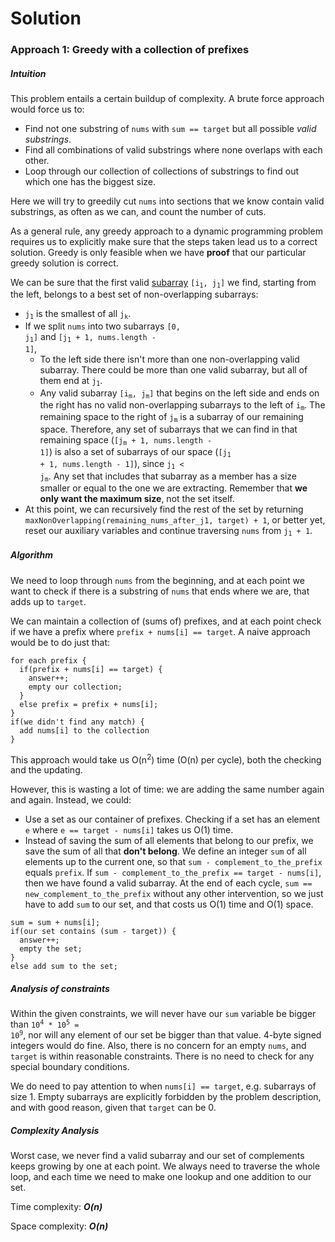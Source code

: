 # Solution
### Approach 1: Greedy with a collection of prefixes
##### Intuition

This problem entails a certain buildup of complexity. A brute force approach would force us to:
  - Find not one substring of `nums` with `sum == target` but all possible *valid substrings*.
  - Find all combinations of valid substrings where none overlaps with each other.
  - Loop through our collection of collections of substrings to find out which one has the biggest size.
  
Here we will try to greedily cut `nums` into sections that we know contain valid substrings, as often as we can, and count the number of cuts.

As a general rule, any greedy approach to a dynamic programming problem requires us to explicitly make sure that the steps taken lead us to a correct solution. Greedy is only feasible when we have **proof** that our particular greedy solution is correct.

We can be sure that the first valid [subarray](https://www.techiedelight.com/difference-between-subarray-subsequence-subset/) <code>[i<sub>1</sub>, j<sub>1</sub>]</code> we find, starting from the left, belongs to a best set of non-overlapping subarrays:
  - <code>j<sub>1</sub></code> is the smallest of all <code>j<sub>k</sub></code>.
  - If we split `nums` into two subarrays <code>[0, j<sub>1</sub>]</code> and <code>[j<sub>1</sub> + 1, nums.length - 1]</code>, 
    - To the left side there isn't more than one non-overlapping valid subarray. There could be more than one valid subarray, but all of them end at <code>j<sub>1</sub></code>.
    - Any valid subarray <code>[i<sub>m</sub>, j<sub>m</sub>]</code> that begins on the left side and ends on the right has no valid non-overlapping subarrays to the left of <code>i<sub>m</sub></code>. The remaining space to the right of <code>j<sub>m</sub></code> is a subarray of our remaining space. Therefore, any set of subarrays that we can find in that remaining space (<code>[j<sub>m</sub> + 1, nums.length - 1]</code>) is also a set of subarrays of our space (<code>[j<sub>1</sub> + 1, nums.length - 1]</code>), since <code>j<sub>1</sub> < j<sub>m</sub></code>. Any set that includes that subarray as a member has a size smaller or equal to the one we are extracting. Remember that **we only want the maximum size**, not the set itself.
  - At this point, we can recursively find the rest of the set by returning `maxNonOverlapping(remaining_nums_after_j1, target) + 1`, or better yet, reset our auxiliary variables and continue traversing `nums` from <code>j<sub>1</sub> + 1</code>.
    

##### Algorithm
We need to loop through `nums` from the beginning, and at each point we want to check if there is a substring of `nums` that ends where we are, that adds up to `target`. 

We can maintain a collection of (sums of) prefixes, and at each point check if we have a prefix where `prefix + nums[i] == target`.
A naive approach would be to do just that:
```
for each prefix {
  if(prefix + nums[i] == target) {
    answer++;
    empty our collection;
  }
  else prefix = prefix + nums[i];
}
if(we didn't find any match) {
  add nums[i] to the collection
}
```

This approach would take us O(n<sup>2</sup>) time (O(n) per cycle), both the checking and the updating.

However, this is wasting a lot of time: we are adding the same number again and again. Instead, we could:
- Use a set as our container of prefixes. Checking if a set has an element `e` where `e == target - nums[i]` takes us O(1) time.
- Instead of saving the sum of all elements that belong to our prefix, we save the sum of all that **don't belong**. We define an integer `sum` of all elements up to the current one, so that `sum - complement_to_the_prefix` equals `prefix`. If `sum - complement_to_the_prefix == target - nums[i]`, then we have found a valid subarray. At the end of each cycle, `sum == new_complement_to_the_prefix` without any other intervention, so we just have to add `sum` to our set, and that costs us O(1) time and O(1) space.
```
sum = sum + nums[i];
if(our set contains (sum - target)) {
  answer++;
  empty the set;
}
else add sum to the set;
```

##### Analysis of constraints
Within the given constraints, we will never have our `sum` variable be bigger than <code>10<sup>4</sup> * 10<sup>5</sup> = 10<sup>9</sup></code>, nor will any element of our set be bigger than that value. 4-byte signed integers would do fine. Also, there is no concern for an empty `nums`, and `target` is within reasonable constraints. There is no need to check for any special boundary conditions.

We do need to pay attention to when `nums[i] == target`, e.g. subarrays of size 1. Empty subarrays are explicitly forbidden by the problem description, and with good reason, given that `target` can be 0.

##### Complexity Analysis
Worst case, we never find a valid subarray and our set of complements keeps growing by one at each point. We always need to traverse the whole loop, and each time we need to make one lookup and one addition to our set.

Time complexity:  ***O(n)***

Space complexity: ***O(n)***
